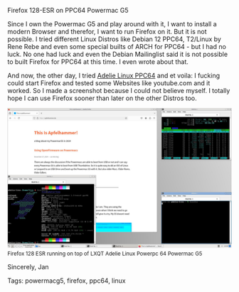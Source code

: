 Firefox 128-ESR on PPC64 Powermac G5

Since I own the Powermac G5 and play around with it, I want to install a modern
Browser and therefor, I want to run Firefox on it. But it is not possible. I tried
different Linux Distros like Debian 12 PPC64, T2/Linux by Rene Rebe and even
some special builts of ARCH for PPC64 - but I had no luck. No one had luck and 
even the Debian Mailinglist said it is not possible to built Firefox for PPC64
at this time. I even wrote about that.

And now, the other day, I tried [Adelie Linux PPC64](https://www.adelielinux.org/download/) and et voila: I fucking could
start Firefox and tested some Websites like youtube.com and it worked. So I made
a screenshot because I could not believe myself. I totally hope I can use 
Firefox sooner than later on the other Distros too.

[![Firefox 128 ESR on PPC64 Linux](/images/ff128_ppc64.jpg)](/images/ff128_ppc64.jpg)
<small>Firefox 128 ESR running on top of LXQT Adelie Linux Powerpc 64 Powermac G5</small>

Sincerely,
Jan

Tags: powermacg5, firefox, ppc64, linux
